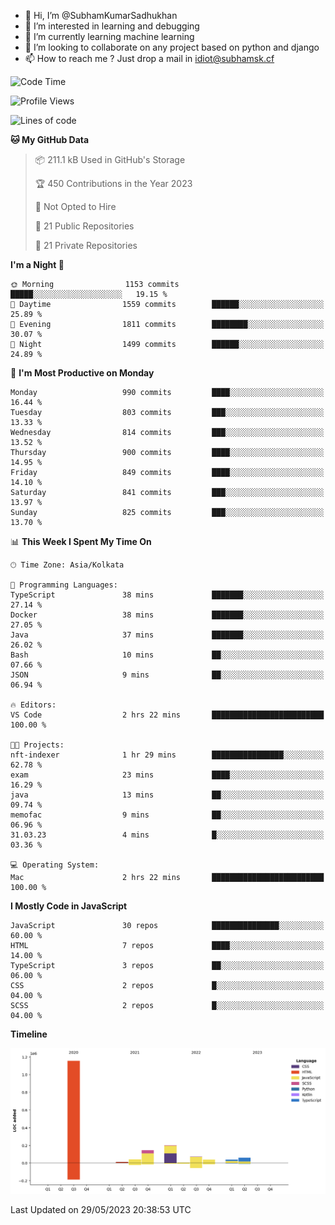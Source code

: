 - 👋 Hi, I’m @SubhamKumarSadhukhan
- 👀 I’m interested in learning and debugging
- 🌱 I’m currently learning machine learning
- 💞️ I’m looking to collaborate on any project based on python and django
- 📫 How to reach me ?
      Just drop a mail in idiot@subhamsk.cf

<!---
SubhamKumarSadhukhan/SubhamKumarSadhukhan is a ✨ special ✨ repository because its `README.md` (this file) appears on your GitHub profile.
You can click the Preview link to take a look at your changes.
--->


<!--START_SECTION:waka-->
![Code Time](http://img.shields.io/badge/Code%20Time-1%2C212%20hrs%2057%20mins-blue)

![Profile Views](http://img.shields.io/badge/Profile%20Views-24-blue)

![Lines of code](https://img.shields.io/badge/From%20Hello%20World%20I%27ve%20Written-1.8%20million%20lines%20of%20code-blue)

**🐱 My GitHub Data** 

> 📦 211.1 kB Used in GitHub's Storage 
 > 
> 🏆 450 Contributions in the Year 2023
 > 
> 🚫 Not Opted to Hire
 > 
> 📜 21 Public Repositories 
 > 
> 🔑 21 Private Repositories 
 > 
**I'm a Night 🦉** 

```text
🌞 Morning                1153 commits        █████░░░░░░░░░░░░░░░░░░░░   19.15 % 
🌆 Daytime                1559 commits        ██████░░░░░░░░░░░░░░░░░░░   25.89 % 
🌃 Evening                1811 commits        ████████░░░░░░░░░░░░░░░░░   30.07 % 
🌙 Night                  1499 commits        ██████░░░░░░░░░░░░░░░░░░░   24.89 % 
```
📅 **I'm Most Productive on Monday** 

```text
Monday                   990 commits         ████░░░░░░░░░░░░░░░░░░░░░   16.44 % 
Tuesday                  803 commits         ███░░░░░░░░░░░░░░░░░░░░░░   13.33 % 
Wednesday                814 commits         ███░░░░░░░░░░░░░░░░░░░░░░   13.52 % 
Thursday                 900 commits         ████░░░░░░░░░░░░░░░░░░░░░   14.95 % 
Friday                   849 commits         ████░░░░░░░░░░░░░░░░░░░░░   14.10 % 
Saturday                 841 commits         ███░░░░░░░░░░░░░░░░░░░░░░   13.97 % 
Sunday                   825 commits         ███░░░░░░░░░░░░░░░░░░░░░░   13.70 % 
```


📊 **This Week I Spent My Time On** 

```text
🕑︎ Time Zone: Asia/Kolkata

💬 Programming Languages: 
TypeScript               38 mins             ███████░░░░░░░░░░░░░░░░░░   27.14 % 
Docker                   38 mins             ███████░░░░░░░░░░░░░░░░░░   27.05 % 
Java                     37 mins             ███████░░░░░░░░░░░░░░░░░░   26.02 % 
Bash                     10 mins             ██░░░░░░░░░░░░░░░░░░░░░░░   07.66 % 
JSON                     9 mins              ██░░░░░░░░░░░░░░░░░░░░░░░   06.94 % 

🔥 Editors: 
VS Code                  2 hrs 22 mins       █████████████████████████   100.00 % 

🐱‍💻 Projects: 
nft-indexer              1 hr 29 mins        ████████████████░░░░░░░░░   62.78 % 
exam                     23 mins             ████░░░░░░░░░░░░░░░░░░░░░   16.29 % 
java                     13 mins             ██░░░░░░░░░░░░░░░░░░░░░░░   09.74 % 
memofac                  9 mins              ██░░░░░░░░░░░░░░░░░░░░░░░   06.96 % 
31.03.23                 4 mins              █░░░░░░░░░░░░░░░░░░░░░░░░   03.36 % 

💻 Operating System: 
Mac                      2 hrs 22 mins       █████████████████████████   100.00 % 
```

**I Mostly Code in JavaScript** 

```text
JavaScript               30 repos            ███████████████░░░░░░░░░░   60.00 % 
HTML                     7 repos             ████░░░░░░░░░░░░░░░░░░░░░   14.00 % 
TypeScript               3 repos             ██░░░░░░░░░░░░░░░░░░░░░░░   06.00 % 
CSS                      2 repos             █░░░░░░░░░░░░░░░░░░░░░░░░   04.00 % 
SCSS                     2 repos             █░░░░░░░░░░░░░░░░░░░░░░░░   04.00 % 
```



**Timeline**

![Lines of Code chart](https://raw.githubusercontent.com/SubhamKumarSadhukhan/SubhamKumarSadhukhan/main/assets/bar_graph.png)


 Last Updated on 29/05/2023 20:38:53 UTC
<!--END_SECTION:waka-->
